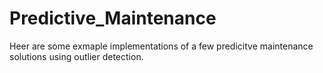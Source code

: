 # Predictive_Maintenance

Heer are some exmaple implementations of a few predicitve maintenance solutions using outlier detection. 
